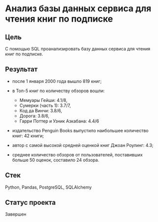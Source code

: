 # Анализ базы данных сервиса для чтения книг по подписке

## Цель

С помощью SQL проанализировать базу данных сервиса для чтения книг по подписке.

## Результат

- после 1 января 2000 года вышло 819 книг;

- в Топ-5 книг по количеству обзоров вошли:

    - Мемуары Гейши: 4.1/8,
    - Сумерки (часть 1): 3.7/7,
    - Код да Винчи: 3.8/6,
    - Дорога: 3.8/6,
    - Гарри Поттер и Узник Азкабана: 4.4/6

- издательство Penguin Books выпустило наибольшее количество книг: 42 книги;

- автор с самой высокой средней оценкой книг Джоан Роулинг: 4.3;

- среднее количество обзоров от пользователей, поставивших больше 50 оценок, составило 24 обзора.

## Стек

Python, Pandas, PostgreSQL, SQLAlchemy

## Статус проекта

Завершен